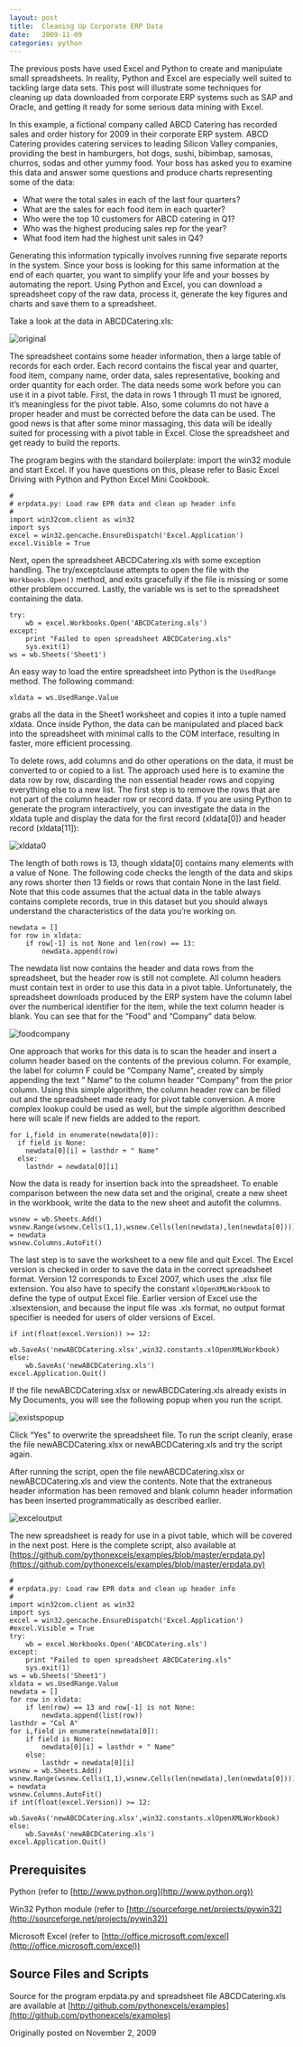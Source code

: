 ```yaml
---
layout: post
title:  Cleaning Up Corporate ERP Data
date:   2009-11-09
categories: python
---
```


The previous posts have used Excel and Python to create and manipulate small
spreadsheets. In reality, Python and Excel are especially well suited to
tackling large data sets. This post will illustrate some techniques for cleaning
up data downloaded from corporate ERP systems such as SAP and Oracle, and
getting it ready for some serious data mining with Excel.

In this example, a fictional company called ABCD Catering has recorded sales and
order history for 2009 in their corporate ERP system. ABCD Catering provides
catering services to leading Silicon Valley companies, providing the best in
hamburgers, hot dogs, sushi, bibimbap, samosas, churros, sodas and other yummy
food. Your boss has asked you to examine this data and answer some questions and
produce charts representing some of the data:

* What were the total sales in each of the last four quarters?
* What are the sales for each food item in each quarter?
* Who were the top 10 customers for ABCD catering in Q1?
* Who was the highest producing sales rep for the year?
* What food item had the highest unit sales in Q4?

Generating this information typically involves running five separate reports in
the system. Since your boss is looking for this same information at the end of
each quarter, you want to simplify your life and your bosses by automating the
report. Using Python and Excel, you can download a spreadsheet copy of the raw
data, process it, generate the key figures and charts and save them to a
spreadsheet.

Take a look at the data in ABCDCatering.xls:

![original](/assets/images/20091102_original.png)

The spreadsheet contains some header information, then a large table of records
for each order. Each record contains the fiscal year and quarter, food item,
company name, order data, sales representative, booking and order quantity for
each order. The data needs some work before you can use it in a pivot table.
First, the data in rows 1 through 11 must be ignored, it’s meaningless for the
pivot table. Also, some columns do not have a proper header and must be
corrected before the data can be used. The good news is that after some minor
massaging, this data will be ideally suited for processing with a pivot table in
Excel. Close the spreadsheet and get ready to build the reports.

The program begins with the standard boilerplate: import the win32 module and
start Excel. If you have questions on this, please refer to Basic Excel Driving
with Python and Python Excel Mini Cookbook.

```
#
# erpdata.py: Load raw EPR data and clean up header info
#
import win32com.client as win32
import sys
excel = win32.gencache.EnsureDispatch('Excel.Application')
excel.Visible = True
```

Next, open the spreadsheet ABCDCatering.xls with some exception handling. The
try/exceptclause attempts to open the file with the ``Workbooks.Open()`` method,
and exits gracefully if the file is missing or some other problem occurred.
Lastly, the variable ws is set to the spreadsheet containing the data.

```
try:
    wb = excel.Workbooks.Open('ABCDCatering.xls')
except:
    print "Failed to open spreadsheet ABCDCatering.xls"
    sys.exit(1)
ws = wb.Sheets('Sheet1')
```

An easy way to load the entire spreadsheet into Python is the ``UsedRange`` method.
The following command:

```
xldata = ws.UsedRange.Value
```

grabs all the data in the Sheet1 worksheet and copies it into a tuple named
xldata. Once inside Python, the data can be manipulated and placed back into the
spreadsheet with minimal calls to the COM interface, resulting in faster, more
efficient processing.

To delete rows, add columns and do other operations on the data, it must be
converted to or copied to a list. The approach used here is to examine the data
row by row, discarding the non essential header rows and copying everything else
to a new list. The first step is to remove the rows that are not part of the
column header row or record data. If you are using Python to generate the
program interactively, you can investigate the data in the xldata tuple and
display the data for the first record (xldata[0]) and header record
(xldata[11]):

![xldata0](/assets/images/20091102_xldata0.png)

The length of both rows is 13, though xldata[0] contains many elements with a
value of None. The following code checks the length of the data and skips any
rows shorter then 13 fields or rows that contain None in the last field. Note
that this code assumes that the actual data in the table always contains
complete records, true in this dataset but you should always understand the
characteristics of the data you’re working on.

```
newdata = []
for row in xldata:
    if row[-1] is not None and len(row) == 13:
        newdata.append(row)
```

The newdata list now contains the header and data rows from the spreadsheet, but
the header row is still not complete. All column headers must contain text in
order to use this data in a pivot table. Unfortunately, the spreadsheet
downloads produced by the ERP system have the column label over the numberical
identifier for the item, while the text column header is blank. You can see that
for the “Food” and “Company” data below.

![foodcompany](/assets/images/20091102_foodcompany.png)

One approach that works for this data is to scan the header and insert a column
header based on the contents of the previous column. For example, the label for
column F could be “Company Name”, created by simply appending the text ” Name”
to the column header “Company” from the prior column. Using this simple
algorithm, the column header row can be filled out and the spreadsheet made
ready for pivot table conversion. A more complex lookup could be used as well,
but the simple algorithm described here will scale if new fields are added to
the report.

```
for i,field in enumerate(newdata[0]):
  if field is None:
    newdata[0][i] = lasthdr + " Name"
  else:
    lasthdr = newdata[0][i]
```

Now the data is ready for insertion back into the spreadsheet. To enable
comparison between the new data set and the original, create a new sheet in the
workbook, write the data to the new sheet and autofit the columns.

```
wsnew = wb.Sheets.Add()
wsnew.Range(wsnew.Cells(1,1),wsnew.Cells(len(newdata),len(newdata[0]))).Value = newdata
wsnew.Columns.AutoFit()
```

The last step is to save the worksheet to a new file and quit Excel. The Excel
version is checked in order to save the data in the correct spreadsheet format.
Version 12 corresponds to Excel 2007, which uses the .xlsx file extension. You
also have to specify the constant ``xlOpenXMLWorkbook`` to define the type of
output Excel file. Earlier version of Excel use the .xlsextension, and because
the input file was .xls format, no output format specifier is needed for users
of older versions of Excel.

```
if int(float(excel.Version)) >= 12:
    wb.SaveAs('newABCDCatering.xlsx',win32.constants.xlOpenXMLWorkbook)
else:
    wb.SaveAs('newABCDCatering.xls')
excel.Application.Quit()
```

If the file newABCDCatering.xlsx or newABCDCatering.xls already exists in My
Documents, you will see the following popup when you run the script.

![existspopup](/assets/images/20091102_existspopup.png)

Click “Yes” to overwrite the spreadsheet file. To run the script cleanly, erase
the file newABCDCatering.xlsx or newABCDCatering.xls and try the script again.

After running the script, open the file newABCDCatering.xlsx or
newABCDCatering.xls and view the contents. Note that the extraneous header
information has been removed and blank column header information has been
inserted programmatically as described earlier.

![exceloutput](/assets/images/20091102_exceloutput.png)

The new spreadsheet is ready for use in a pivot table, which will be covered in
the next post. Here is the complete script, also available at [https://github.com/pythonexcels/examples/blob/master/erpdata.py](https://github.com/pythonexcels/examples/blob/master/erpdata.py)

```
#
# erpdata.py: Load raw EPR data and clean up header info
#
import win32com.client as win32
import sys
excel = win32.gencache.EnsureDispatch('Excel.Application')
#excel.Visible = True
try:
    wb = excel.Workbooks.Open('ABCDCatering.xls')
except:
    print "Failed to open spreadsheet ABCDCatering.xls"
    sys.exit(1)
ws = wb.Sheets('Sheet1')
xldata = ws.UsedRange.Value
newdata = []
for row in xldata:
    if len(row) == 13 and row[-1] is not None:
        newdata.append(list(row))
lasthdr = "Col A"
for i,field in enumerate(newdata[0]):
    if field is None:
        newdata[0][i] = lasthdr + " Name"
    else:
        lasthdr = newdata[0][i]
wsnew = wb.Sheets.Add()
wsnew.Range(wsnew.Cells(1,1),wsnew.Cells(len(newdata),len(newdata[0]))).Value = newdata
wsnew.Columns.AutoFit()
if int(float(excel.Version)) >= 12:
    wb.SaveAs('newABCDCatering.xlsx',win32.constants.xlOpenXMLWorkbook)
else:
    wb.SaveAs('newABCDCatering.xls')
excel.Application.Quit()
```

## Prerequisites

Python (refer to [http://www.python.org](http://www.python.org))

Win32 Python module (refer to [http://sourceforge.net/projects/pywin32](http://sourceforge.net/projects/pywin32))

Microsoft Excel (refer to [http://office.microsoft.com/excel](http://office.microsoft.com/excel))

## Source Files and Scripts

Source for the program erpdata.py and spreadsheet file ABCDCatering.xls are
available at [http://github.com/pythonexcels/examples](http://github.com/pythonexcels/examples)

Originally posted on November 2, 2009
